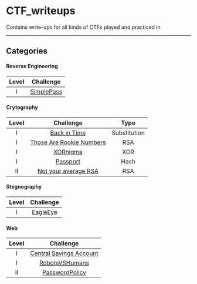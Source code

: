 # CTF_writeups
Contains write-ups for all kinds of CTFs played and practiced in

------
## Categories

#### Reverse Engineering
|Level|            Challenge              |
|:---:|:---------------------------------:|
|  I  |[SimplePass](defcampctf/SimplePass)|

#### Crytography
|Level|                                Challenge                        |    Type    |
|:---:|:---------------------------------------------------------------:|:----------:|
|  I  |         [Back in Time](timisoaractf/Back_in_Time)               |Substitution|
|  I  |[Those Are Rookie Numbers](timisoaractf/Those_Are_Rookie_Numbers)|    RSA     |
|  I  |                  [XORnigma](defcampctf/XORnigma)                |    XOR     |
|  I  |                  [Passport](defcampctf/Passport)                |    Hash    |
|  II |    [Not your average RSA](timisoaractf/Not_your_average_RSA)    |    RSA     |

#### Stegnography
|Level|           Challenge           |
|:---:|:-----------------------------:|
|  I  |[EagleEye](defcampctf/EagleEye)|

#### Web
|Level|                          Challenge                         |
|:---:|:----------------------------------------------------------:|
|  I  |[Central Savings Account](tjctf/Central%20Savings%20Account)|
|  I  |         [RobotsVSHumans](defcampctf/RobotsVSHumans)        |
|  II |         [PasswordPolicy](defcampctf/PasswordPolicy)        |
